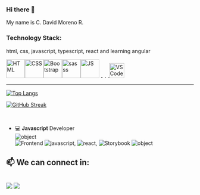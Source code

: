 ### Hi there 👋
My name is C. David Moreno R.
<!--
**DavidMorenoDev/DavidMorenoDev** is a ✨ _special_ ✨ repository because its `README.md` (this file) appears on your GitHub profile.

Here are some ideas to get you started:

- 🔭 I’m currently working on ...
- 🌱 I’m currently learning ...
- 👯 I’m looking to collaborate on ...
- 🤔 I’m looking for help with ...
- 💬 Ask me about ...
- 📫 How to reach me: ...
- 😄 Pronouns: ...
- ⚡ Fun fact: ...


-->

### Technology Stack:
html, css, javascript, typescript, react and learning angular

  
<a href="https://html.spec.whatwg.org/multipage/" target="_blank"><img src="https://media.giphy.com/media/XAxylRMCdpbEWUAvr8/giphy.gif" alt="HTML" width="50px" /></a><a href="https://www.w3.org/Style/CSS/Overview.en.html" target="_blank"><img src="https://media.giphy.com/media/fsEaZldNC8A1PJ3mwp/giphy.gif" alt="CSS" width="50px" /></a><a href="https://getbootstrap.com/" target="_blank"><img src="https://media3.giphy.com/media/Sr8xDpMwVKOHUWDVRD/giphy.gif?cid=790b7611b25a094dba2c218173442423718a7699313b2677&rid=giphy.gif&ct=s" alt="Bootstrap" width="50px" /></a><a href="https://sass-lang.com/" target="_blank"><img src="https://sass-lang.com/assets/img/logos/logo-b6e1ef6e.svg" alt="sasss" width="50px" /></a><a href="https://www.ecma-international.org/technical-committees/tc39/" target="_blank"><img src="https://media.giphy.com/media/ln7z2eWriiQAllfVcn/giphy.gif" alt="JS" width="50px" /></a> <a href="https://reactjs.org/" target="_blank"><img src="https://media.giphy.com/media/eNAsjO55tPbgaor7ma/giphy.gif" alt="React" width="5px" /></a> <a href="https://git-scm.com/" target="_blank"><img src="https://media.giphy.com/media/kH1DBkPNyZPOk0BxrM/giphy.gif" alt="Git" width="5px" /></a> <a href="https://github.com/" target="_blank"><img src="https://media.giphy.com/media/KzJkzjggfGN5Py6nkT/giphy.gif" alt="GitHub" width="5px" /></a><a href="https://code.visualstudio.com/" target="_blank"><img src="https://media.giphy.com/media/IdyAQJVN2kVPNUrojM/giphy.gif" alt="VSCode" width="40px" /></a>  


---
 [![Top Langs](https://github-readme-stats.vercel.app/api/top-langs/?username=DavidMorenoDev&layout=compact)](https://github.com/DavidMorenoDev/github-readme-stats)
 
 [![GitHub Streak](https://github-readme-streak-stats.herokuapp.com?user=DavidMorenoDev&theme=soft-green&date_format=M%20j%5B%2C%20Y%5D)](https://git.io/streak-stats)
 
 </br>

- ‍💻 𝐉𝐚𝐯𝐚𝐬𝐜𝐫𝐢𝐩𝐭 Developer </br>
   ![object](https://img.shields.io/badge/%7B-%20-brightgreen) </br>
   ![Frontend](https://img.shields.io/badge/%20Frontend%20%3A-%5B%20-brightgreen)
   ![javascript](https://img.shields.io/badge/-%20Javascript-brightgreen?logo=javascript),
   ![react](https://img.shields.io/badge/%20-react.js-brightgreen?logo=react),
   ![Storybook](https://cdn.jsdelivr.net/gh/storybookjs/brand@main/badge/badge-storybook.svg)
  <!-- 
   ![redux](https://img.shields.io/badge/-redux%20%5D-brightgreen?logo=redux),</br>
   
   ![Backend](https://img.shields.io/badge/Backend%20%3A-%5B-brightgreen) 
   ![Node](https://img.shields.io/badge/-Node.js-brightgreen?logo=nodedotjs),
   ![Express](https://img.shields.io/badge/-Express.js-brightgreen?logo=express),
   ![MongoDB](https://img.shields.io/badge/-MongoDB-brightgreen?logo=mongodb),
   ![PostgreSQL](https://img.shields.io/badge/-PostgreSQL%20%5D-brightgreen?logo=postgresql),</br>
  
   ![Testing](https://img.shields.io/badge/Testing%20%3A-%5B-brightgreen)
   ![cypress](https://img.shields.io/badge/-Cypress-brightgreen?logo=cypress),
   ![Jest](https://img.shields.io/badge/-Jest.js%20%5D-brightgreen?logo=jest) </br>
  -->
  ![object](https://img.shields.io/badge/%20%20%20%7D-%20-brightgreen) </br>
 
 <!--
 
<div align="center">
 ⚡ Practicando actualmente <img src ="https://img.shields.io/badge/TypeScript%20%20-%20-brightgreen?logo=typescript"> y  <img src ="https://img.shields.io/badge/GraphQL%20%20-%20-brightgreen?logo=graphql"> ⚡
</div>
-->

<h2>📫 We can connect in:</h2><br>

<div> 
 <a href="" target="_blank"><img src="https://img.shields.io/badge/-LinkedIn-%230077B5?style=for-the-badge&logo=linkedin&logoColor=white" target="_blank"></a> 
 <a href = "mailto:davidmorenodevelop@gmail.com"><img src="https://img.shields.io/badge/-Gmail-%23333?style=for-the-badge&logo=gmail&logoColor=white" target="_blank"></a>
</div>
